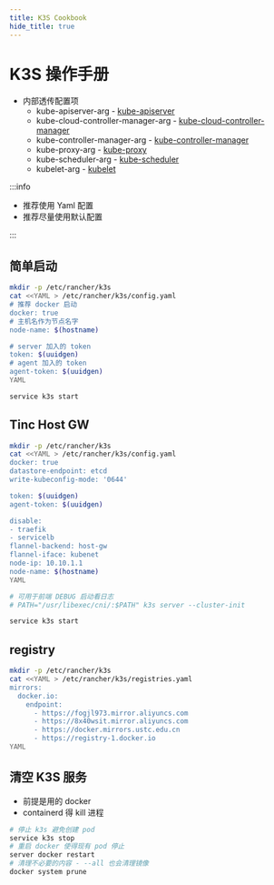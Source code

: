 ```yaml
---
title: K3S Cookbook
hide_title: true
---
```


# K3S 操作手册

- 内部透传配置项
  - kube-apiserver-arg - [kube-apiserver](https://kubernetes.io/docs/reference/command-line-tools-reference/kube-apiserver/)
  - kube-cloud-controller-manager-arg - [kube-cloud-controller-manager](https://kubernetes.io/docs/reference/command-line-tools-reference/kube-cloud-controller-manager/)
  - kube-controller-manager-arg - [kube-controller-manager](https://kubernetes.io/docs/reference/command-line-tools-reference/kube-controller-manager/)
  - kube-proxy-arg - [kube-proxy](https://kubernetes.io/docs/reference/command-line-tools-reference/kube-proxy/)
  - kube-scheduler-arg - [kube-scheduler](https://kubernetes.io/docs/reference/command-line-tools-reference/kube-scheduler/)
  - kubelet-arg - [kubelet](https://kubernetes.io/docs/reference/command-line-tools-reference/kubelet/)

:::info

- 推荐使用 Yaml 配置
- 推荐尽量使用默认配置

:::

## 简单启动

```bash
mkdir -p /etc/rancher/k3s
cat <<YAML > /etc/rancher/k3s/config.yaml
# 推荐 docker 启动
docker: true
# 主机名作为节点名字
node-name: $(hostname)

# server 加入的 token
token: $(uuidgen)
# agent 加入的 token
agent-token: $(uuidgen)
YAML

service k3s start
```

## Tinc Host GW

```bash
mkdir -p /etc/rancher/k3s
cat <<YAML > /etc/rancher/k3s/config.yaml
docker: true
datastore-endpoint: etcd
write-kubeconfig-mode: '0644'

token: $(uuidgen)
agent-token: $(uuidgen)

disable:
- traefik
- servicelb
flannel-backend: host-gw
flannel-iface: kubenet
node-ip: 10.10.1.1
node-name: $(hostname)
YAML

# 可用于前端 DEBUG 启动看日志
# PATH="/usr/libexec/cni/:$PATH" k3s server --cluster-init

service k3s start
```

## registry

```bash
mkdir -p /etc/rancher/k3s
cat <<YAML > /etc/rancher/k3s/registries.yaml
mirrors:
  docker.io:
    endpoint:
      - https://fogjl973.mirror.aliyuncs.com
      - https://8x40wsit.mirror.aliyuncs.com
      - https://docker.mirrors.ustc.edu.cn
      - https://registry-1.docker.io
YAML
```

## 清空 K3S 服务

- 前提是用的 docker
- containerd 得 kill 进程

```bash
# 停止 k3s 避免创建 pod
service k3s stop
# 重启 docker 使得现有 pod 停止
server docker restart
# 清理不必要的内容 - --all 也会清理镜像
docker system prune
```
